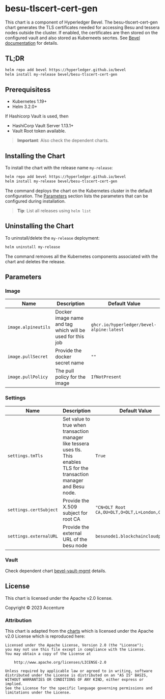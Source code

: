 [//]: # (##############################################################################################)
[//]: # (Copyright Accenture. All Rights Reserved.)
[//]: # (SPDX-License-Identifier: Apache-2.0)
[//]: # (##############################################################################################)

# besu-tlscert-cert-gen

This chart is a component of Hyperledger Bevel. The besu-tlscert-cert-gen chart generates the TLS certificates needed for accessing Besu and tessera nodes outside the cluster. If enabled, the certificates are then stored on the configured vault and also stored as Kuberneets secrtes. See [Bevel documentation](https://hyperledger-bevel.readthedocs.io/en/latest/) for details.

## TL;DR

```bash
helm repo add bevel https://hyperledger.github.io/bevel
helm install my-release bevel/besu-tlscert-cert-gen
```

## Prerequisitess

- Kubernetes 1.19+
- Helm 3.2.0+

If Hashicorp Vault is used, then
- HashiCorp Vault Server 1.13.1+
- Vault Root token available.

> **Important**: Also check the dependent charts.

## Installing the Chart

To install the chart with the release name `my-release`:

```bash
helm repo add bevel https://hyperledger.github.io/bevel
helm install my-release bevel/besu-tlscert-cert-gen
```

The command deploys the chart on the Kubernetes cluster in the default configuration. The [Parameters](#parameters) section lists the parameters that can be configured during installation.

> **Tip**: List all releases using `helm list`

## Uninstalling the Chart

To uninstall/delete the `my-release` deployment:

```bash
helm uninstall my-release
```

The command removes all the Kubernetes components associated with the chart and deletes the release.

## Parameters

### Image

| Name  | Description| Default Value   |
|------------|-----------|---------|
| `image.alpineutils`    | Docker image name and tag which will be used for this job | `ghcr.io/hyperledger/bevel-alpine:latest`  |
| `image.pullSecret` | Provide the docker secret name  | `""`  |
| `image.pullPolicy` | The pull policy for the image  | `IfNotPresent`  |

### Settings
| Name | Description | Default Value   |
| ------------| -------------- | --------------- |
| `settings.tmTls`   | Set value to true when transaction manager like tessera uses tls. This enables TLS for the transaction manager and Besu node. | `True` |
| `settings.certSubject`  | Provide the X.509 subject for root CA | `"CN=DLT Root CA,OU=DLT,O=DLT,L=London,C=GB"`            |
| `settings.externalURL`   | Provide the external URL of the besu node | `besunode1.blockchaincloudpoc.com` |

### Vault
Check dependent chart [bevel-vault-mgmt](../../../shared/charts/bevel-vault-mgmt/README.md) details.

## License

This chart is licensed under the Apache v2.0 license.

Copyright &copy; 2023 Accenture

### Attribution

This chart is adapted from the [charts](https://hyperledger.github.io/bevel/) which is licensed under the Apache v2.0 License which is reproduced here:

```
Licensed under the Apache License, Version 2.0 (the "License");
you may not use this file except in compliance with the License.
You may obtain a copy of the License at

    http://www.apache.org/licenses/LICENSE-2.0

Unless required by applicable law or agreed to in writing, software
distributed under the License is distributed on an "AS IS" BASIS,
WITHOUT WARRANTIES OR CONDITIONS OF ANY KIND, either express or implied.
See the License for the specific language governing permissions and
limitations under the License.
```

